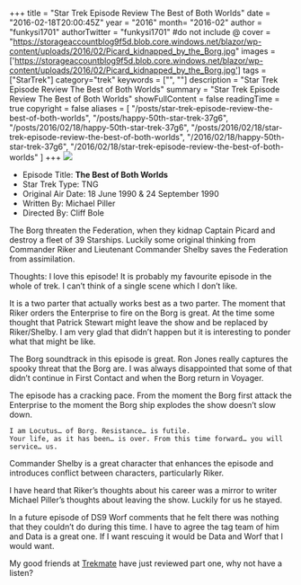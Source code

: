 +++
title = "Star Trek Episode Review The Best of Both Worlds"
date = "2016-02-18T20:00:45Z"
year = "2016"
month= "2016-02"
author = "funkysi1701"
authorTwitter = "funkysi1701" #do not include @
cover = "https://storageaccountblog9f5d.blob.core.windows.net/blazor/wp-content/uploads/2016/02/Picard_kidnapped_by_the_Borg.jpg"
images = ['https://storageaccountblog9f5d.blob.core.windows.net/blazor/wp-content/uploads/2016/02/Picard_kidnapped_by_the_Borg.jpg']
tags = ["StarTrek"]
category="trek"
keywords = ["", ""]
description =  "Star Trek Episode Review The Best of Both Worlds"
summary = "Star Trek Episode Review The Best of Both Worlds"
showFullContent = false
readingTime = true
copyright = false
aliases = [
    "/posts/star-trek-episode-review-the-best-of-both-worlds",
    "/posts/happy-50th-star-trek-37g6",
    "/posts/2016/02/18/happy-50th-star-trek-37g6",
    "/posts/2016/02/18/star-trek-episode-review-the-best-of-both-worlds",
    "/2016/02/18/happy-50th-star-trek-37g6",
    "/2016/02/18/star-trek-episode-review-the-best-of-both-worlds"
]
+++
![](https://storageaccountblog9f5d.blob.core.windows.net/blazor/wp-content/uploads/2016/02/Picard_kidnapped_by_the_Borg.jpg)
- Episode Title: **The Best of Both Worlds**
- Star Trek Type: TNG
- Original Air Date: 18 June 1990 & 24 September 1990
- Written By: Michael Piller
- Directed By: Cliff Bole

The Borg threaten the Federation, when they kidnap Captain Picard and destroy a fleet of 39 Starships. Luckily some original thinking from Commander Riker and Lieutenant Commander Shelby saves the Federation from assimilation.

Thoughts: I love this episode! It is probably my favourite episode in the whole of trek. I can’t think of  a single scene which I don’t like.

It is a two parter that actually works best as a two parter. The moment that Riker orders the Enterprise to fire on the Borg is great. At the time some thought that Patrick Stewart might leave the show and be replaced by Riker/Shelby. I am very glad that didn’t happen but it is interesting to ponder what that might be like.

The Borg soundtrack in this episode is great. Ron Jones really captures the spooky threat that the Borg are. I was always disappointed that some of that didn’t continue in First Contact and when the Borg return in Voyager.

The episode has a cracking pace. From the moment the Borg first attack the Enterprise to the moment the Borg ship explodes the show doesn’t slow down.

```
I am Locutus… of Borg. Resistance… is futile. 
Your life, as it has been… is over. From this time forward… you will service… us.
```

Commander Shelby is a great character that enhances the episode and introduces conflict between characters, particularly Riker.

I have heard that Riker’s thoughts about his career was a mirror to writer Michael Piller’s thoughts about leaving the show. Luckily for us he stayed.

In a future episode of DS9 Worf comments that he felt there was nothing that they couldn’t do during this time. I have to agree the tag team of him and Data is a great one. If I want rescuing it would be Data and Worf that I would want.

My good friends at [Trekmate](http://www.trekmate.org.uk/the-best-of-both-worlds-tng-s3-e26-review-the-battle-bridge/) have just reviewed part one, why not have a listen?